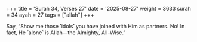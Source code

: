 +++
title = 'Surah 34, Verses 27'
date = '2025-08-27'
weight = 3633
surah = 34
ayah = 27
tags = ["allah"]
+++

Say, “Show me those ˹idols˺ you have joined with Him as partners. No! In fact, He ˹alone˺ is Allah—the Almighty, All-Wise.”